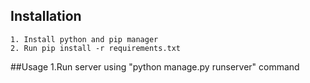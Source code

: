 ## Installation
    1. Install python and pip manager
    2. Run pip install -r requirements.txt

##Usage
    1.Run server using "python manage.py runserver" command